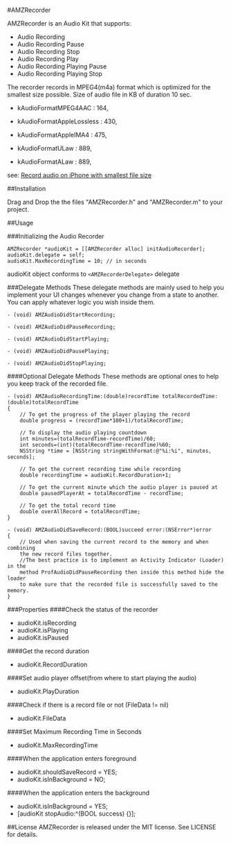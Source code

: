 #AMZRecorder

AMZRecorder is an Audio Kit that supports:

* Audio Recording
* Audio Recording Pause
* Audio Recording Stop
* Audio Recording Play
* Audio Recording Playing Pause
* Audio Recording Playing Stop

The recorder records in MPEG4(m4a) format which is optimized for the smallest size possible.
Size of audio file in KB of duration 10 sec.

* kAudioFormatMPEG4AAC : 164,

* kAudioFormatAppleLossless : 430,

* kAudioFormatAppleIMA4 : 475,

* kAudioFormatULaw : 889,

* kAudioFormatALaw : 889,

see: [Record audio on iPhone with smallest file size](http://stackoverflow.com/a/7284602/6532217)

##Installation

Drag and Drop the the files "AMZRecorder.h" and "AMZRecorder.m" to your project.

##Usage

###Initializing the Audio Recorder

```
AMZRecorder *audioKit = [[AMZRecorder alloc] initAudioRecorder];
audioKit.delegate = self;
audioKit.MaxRecordingTime = 10; // in seconds
```
audioKit object conforms to `<AMZRecorderDelegate>` delegate

###Delegate Methods
These delegate methods are mainly used to help you implement your UI changes whenever you change from a state to another. You can apply whatever logic you wish inside them.

```
- (void) AMZAudioDidStartRecording;

- (void) AMZAudioDidPauseRecording;

- (void) AMZAudioDidStartPlaying;

- (void) AMZAudioDidPausePlaying;

- (void) AMZAudioDidStopPlaying;

```
####Optional Delegate Methods
These methods are optional ones to help you keep track of the recorded file.

```
- (void) AMZAudioRecordingTime:(double)recordTime totalRecordedTime:(double)totalRecordTime
{
	// To get the progress of the player playing the record
	double progress = (recordTime*100+1)/totalRecordTime;

	// To display the audio playing countdown
	int minutes=(totalRecordTime-recordTime)/60;
    int seconds=(int)(totalRecordTime-recordTime)%60;
    NSString *time = [NSString stringWithFormat:@"%i:%i", minutes, seconds];
    
    // To get the current recording time while recording
    double recordingTime = audioKit.RecordDuration+1;
    
    // To get the current minute which the audio player is paused at
    double pausedPlayerAt = totalRecordTime - recordTime;
    
    // To get the total record time
    double overAllRecord = totalRecordTime;
}

- (void) AMZAudioDidSaveRecord:(BOOL)succeed error:(NSError*)error
{
	// Used when saving the current record to the memory and when combining  
	the new record files together.
	//The best practice is to implement an Activity Indicator (Loader) in the  
	method ProfAudioDidPauseRecording then inside this method hide the loader  
	to make sure that the recorded file is successfully saved to the memory.
}
```

###Properties
####Check the status of the recorder
* audioKit.isRecording
* audioKit.isPlaying
* audioKit.isPaused

####Get the record duration
* audioKit.RecordDuration

####Set audio player offset(from where to start playing the audio)
* audioKit.PlayDuration

####Check if there is a record file or not (FileData != nil)
* audioKit.FileData

####Set Maximum Recording Time in Seconds
* audioKit.MaxRecordingTime

####When the application enters foreground
* audioKit.shouldSaveRecord = YES;
* audioKit.isInBackground = NO;

####When the application enters the background
* audioKit.isInBackground = YES;
* [audioKit stopAudio:^(BOOL success) {}];

##License
AMZRecorder is released under the MIT license. See LICENSE for details.

